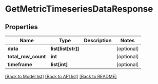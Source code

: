 # GetMetricTimeseriesDataResponse

## Properties
Name | Type | Description | Notes
------------ | ------------- | ------------- | -------------
**data** | **list[list[str]]** |  | [optional] 
**total_row_count** | **int** |  | [optional] 
**timeframe** | **list[int]** |  | [optional] 

[[Back to Model list]](../README.md#documentation-for-models) [[Back to API list]](../README.md#documentation-for-api-endpoints) [[Back to README]](../README.md)



